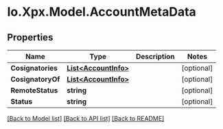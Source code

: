 # Io.Xpx.Model.AccountMetaData
## Properties

Name | Type | Description | Notes
------------ | ------------- | ------------- | -------------
**Cosignatories** | [**List&lt;AccountInfo&gt;**](AccountInfo.md) |  | [optional] 
**CosignatoryOf** | [**List&lt;AccountInfo&gt;**](AccountInfo.md) |  | [optional] 
**RemoteStatus** | **string** |  | [optional] 
**Status** | **string** |  | [optional] 

[[Back to Model list]](../README.md#documentation-for-models) [[Back to API list]](../README.md#documentation-for-api-endpoints) [[Back to README]](../README.md)

